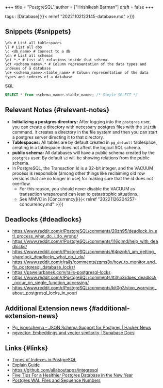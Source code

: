 +++
title = "PostgreSQL"
author = ["Hrishikesh Barman"]
draft = false
+++

tags
: [Database]({{< relref "20221102123145-database.md" >}})


## Snippets {#snippets}

```shell
\db # List all tablespaces
\l # List all dbs
\c <db_name> # Connect to a db
\dn # List all schemas
\dt *.* # List all relations inside that schema.
\dt <schema_name>.* # Column representation of the data types and indexes of a database
\d+ <schema_name>.<table_name> # Column representation of the data types and indexes of a database
```

SQL

```sql
SELECT * from <schema_name>.<table_name>; /* Simple SELECT */
```


## Relevant Notes {#relevant-notes}

-   **Initializing a postgres directory:** After logging into the `postgres` user, you can create a directory with necessary postgres files with the `initdb` command. It creates a directory in the file system and then you can start a postgres server directing it to that directory.
-   **Tablespaces:** All tables are by default created in `pg_default` tablespace, creating in a tablespace does not affect the logical SQL schema.
-   **public schema:** All databases will have a public schema created by the `postgres` user. By default `\d` will be showing relations from the public schema.
-   In PostgreSQL, the Transaction Id is a 32-bit integer, and the VACUUM process is responsible (among other things like reclaiming old row versions that are no longer in use) for making sure that the id does not overflow.
    -   For this reason, you should never disable the VACUUM as transaction wraparound can lean to catastrophic situations.
    -   See MMVC in [Concurrency]({{< relref "20221126204257-concurrency.md" >}})


## Deadlocks {#deadlocks}

-   <https://www.reddit.com/r/PostgreSQL/comments/20zh95/deadlock_in_etl_process_what_do_i_do_wrong/>
-   <https://www.reddit.com/r/PostgreSQL/comments/116glmd/help_with_deadlocks/>
-   <https://www.reddit.com/r/PostgreSQL/comments/64pzph/i_am_getting_sharelock_deadlocks_what_do_i_do/>
-   <https://www.reddit.com/r/rails/comments/zqms8x/how_to_monitor_and_fix_postgresql_database_locks/>
-   <https://pawelurbanek.com/rails-postgresql-locks>
-   <https://www.reddit.com/r/PostgreSQL/comments/lt3ho3/does_deadlock_occur_on_single_function_accessing/>
-   <https://www.reddit.com/r/PostgreSQL/comments/kit0g3/stop_worrying_about_postgresql_locks_in_your/>


## Additional Extension news {#additional-extension-news}

-   [Pg_jsonschema – JSON Schema Support for Postgres | Hacker News](https://news.ycombinator.com/item?id=35258323)
-   [pgvector: Embeddings and vector similarity | Supabase Docs](https://supabase.com/docs/guides/database/extensions/pgvector)


## Links {#links}

-   [Types of Indexes in PostgreSQL](https://www.highgo.ca/2020/06/22/types-of-indexes-in-postgresql/)
-   [Explain Guide](https://www.pgmustard.com/docs/explain)
-   <https://github.com/allaboutapps/integresql>
-   [Five Tips For a Healthier Postgres Database in the New Year](https://www.crunchydata.com/blog/five-tips-for-a-healthier-postgres-database-in-the-new-year)
-   [Postgres WAL Files and Sequence Numbers](https://www.crunchydata.com/blog/postgres-wal-files-and-sequuence-numbers)

